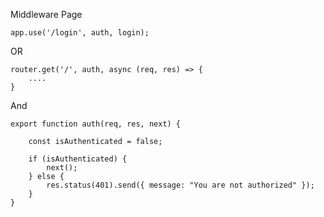 Middleware Page

    app.use('/login', auth, login);

OR 

    router.get('/', auth, async (req, res) => {
        ....
    }

And

    export function auth(req, res, next) {
    
        const isAuthenticated = false;
    
        if (isAuthenticated) {
            next();
        } else {
            res.status(401).send({ message: "You are not authorized" });
        }
    }
